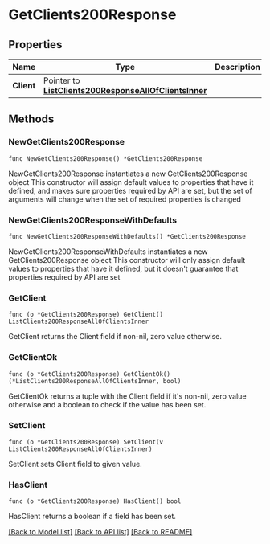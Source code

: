 # GetClients200Response

## Properties

Name | Type | Description | Notes
------------ | ------------- | ------------- | -------------
**Client** | Pointer to [**ListClients200ResponseAllOfClientsInner**](ListClients200ResponseAllOfClientsInner.md) |  | [optional] 

## Methods

### NewGetClients200Response

`func NewGetClients200Response() *GetClients200Response`

NewGetClients200Response instantiates a new GetClients200Response object
This constructor will assign default values to properties that have it defined,
and makes sure properties required by API are set, but the set of arguments
will change when the set of required properties is changed

### NewGetClients200ResponseWithDefaults

`func NewGetClients200ResponseWithDefaults() *GetClients200Response`

NewGetClients200ResponseWithDefaults instantiates a new GetClients200Response object
This constructor will only assign default values to properties that have it defined,
but it doesn't guarantee that properties required by API are set

### GetClient

`func (o *GetClients200Response) GetClient() ListClients200ResponseAllOfClientsInner`

GetClient returns the Client field if non-nil, zero value otherwise.

### GetClientOk

`func (o *GetClients200Response) GetClientOk() (*ListClients200ResponseAllOfClientsInner, bool)`

GetClientOk returns a tuple with the Client field if it's non-nil, zero value otherwise
and a boolean to check if the value has been set.

### SetClient

`func (o *GetClients200Response) SetClient(v ListClients200ResponseAllOfClientsInner)`

SetClient sets Client field to given value.

### HasClient

`func (o *GetClients200Response) HasClient() bool`

HasClient returns a boolean if a field has been set.


[[Back to Model list]](../README.md#documentation-for-models) [[Back to API list]](../README.md#documentation-for-api-endpoints) [[Back to README]](../README.md)


